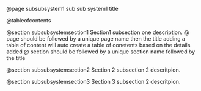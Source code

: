 @page subsubsystem1 sub sub system1 title

@tableofcontents



@section subsubsystemsection1 Section1
subsection one description.
@ page should be followed by a unique page name then the title
adding a table of content will auto create a table of conetents based on the details added
@ section should be followed by a unique section name followed by the title



@section subsubsystemsection2 Section 2
subsection 2 descritpion.


@section subsubsystemsection3 Section 3
subsection 2 descritpion.